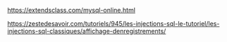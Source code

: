 
https://extendsclass.com/mysql-online.html

https://zestedesavoir.com/tutoriels/945/les-injections-sql-le-tutoriel/les-injections-sql-classiques/affichage-denregistrements/
